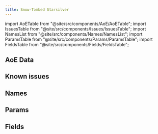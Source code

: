```yaml
---
title: Snow-Tombed Starsilver
---
```


import AoETable from "@site/src/components/AoE/AoETable";
import IssuesTable from "@site/src/components/Issues/IssuesTable";
import NamesList from "@site/src/components/Names/NamesList";
import ParamsTable from "@site/src/components/Params/ParamsTable";
import FieldsTable from "@site/src/components/Fields/FieldsTable";

## AoE Data

<AoETable item_key="snowtombedstarsilver" data_src="weapon" />

## Known issues

<IssuesTable item_key="snowtombedstarsilver" data_src="weapon" />

## Names

<NamesList item_key="snowtombedstarsilver" data_src="weapon" />

## Params

<ParamsTable item_key="snowtombedstarsilver" data_src="weapon" />

## Fields

<FieldsTable item_key="snowtombedstarsilver" data_src="weapon" />
